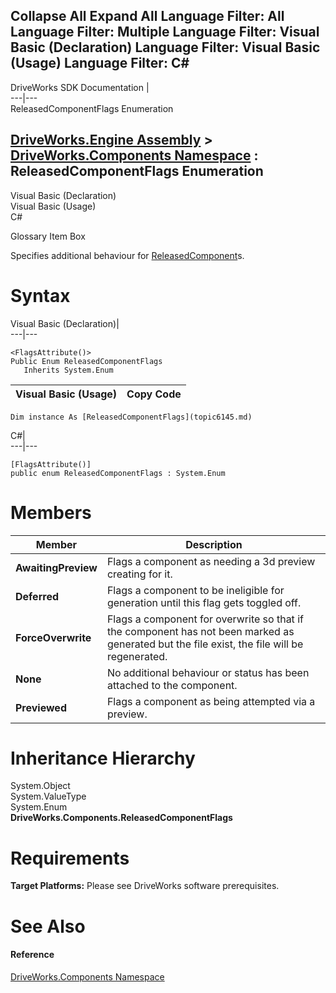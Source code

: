        

 Collapse All Expand All  Language Filter: All  Language Filter: Multiple  Language Filter: Visual Basic (Declaration) Language Filter: Visual Basic (Usage) Language Filter: C#  
---  
DriveWorks SDK Documentation  |   
---|---  
ReleasedComponentFlags Enumeration   
  
[DriveWorks.Engine Assembly](topic2156.md) > [DriveWorks.Components Namespace](topic6089.md) : ReleasedComponentFlags Enumeration  
---  
  
Visual Basic (Declaration)    
Visual Basic (Usage)    
C# 

Glossary Item Box

Specifies additional behaviour for [ReleasedComponent](topic6324.md)s. 

# Syntax

Visual Basic (Declaration)|   
---|---  
      
    
    <FlagsAttribute()>
    Public Enum ReleasedComponentFlags 
       Inherits System.Enum  
  
Visual Basic (Usage)| Copy Code  
---|---  
      
    
    Dim instance As [ReleasedComponentFlags](topic6145.md)  
  
C#|   
---|---  
      
    
    [FlagsAttribute()]
    public enum ReleasedComponentFlags : System.Enum   
  
# Members

Member| Description  
---|---  
**AwaitingPreview**|  Flags a component as needing a 3d preview creating for it.  
**Deferred**|  Flags a component to be ineligible for generation until this flag gets toggled off.  
**ForceOverwrite**|  Flags a component for overwrite so that if the component has not been marked as generated but the file exist, the file will be regenerated.  
**None**|  No additional behaviour or status has been attached to the component.  
**Previewed**|  Flags a component as being attempted via a preview.  
  
# Inheritance Hierarchy

System.Object  
System.ValueType  
System.Enum  
**DriveWorks.Components.ReleasedComponentFlags**  


# Requirements

**Target Platforms:** Please see DriveWorks software prerequisites.

# See Also

#### Reference

[DriveWorks.Components Namespace](topic6089.md)


